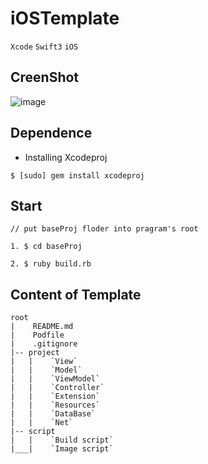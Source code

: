 # iOSTemplate

`Xcode`    `Swift3`    `iOS`

## CreenShot

![image](https://raw.githubusercontent.com/ZeroFengLee/iOSTemplate/master/screenshot.gif)

## Dependence

- Installing Xcodeproj
```
$ [sudo] gem install xcodeproj
```

## Start

```
// put baseProj floder into pragram's root

1. $ cd baseProj

2. $ ruby build.rb
```

## Content of Template
```
root   
|    README.md    
|    Podfile   
|    .gitignore   
|-- project   
|   |    `View`     
|   |    `Model`     
|   |    `ViewModel`   
|   |    `Controller`   
|   |    `Extension`   
|   |    `Resources`   
|   |    `DataBase`   
|   |    `Net`   
|-- script    
|   |    `Build script`   
|___|    `Image script` 
```

